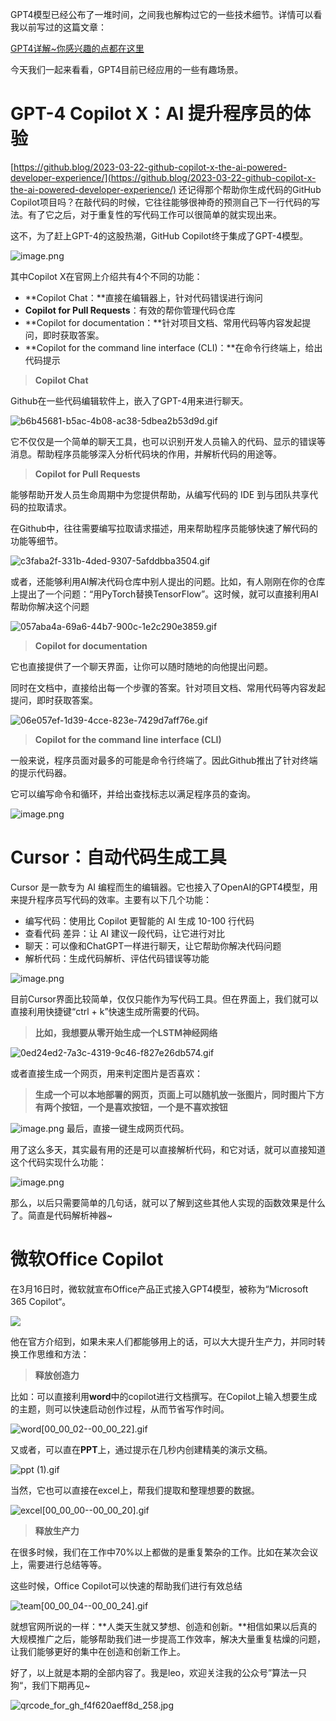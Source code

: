 GPT4模型已经公布了一堆时间，之间我也解构过它的一些技术细节。详情可以看我以前写过的这篇文章：

[GPT4详解~你感兴趣的点都在这里](https://www.yuque.com/yuqueyonghumaryyq/fmvho1/pl5ltlf3lvbi8xhu?view=doc_embed)

今天我们一起来看看，GPT4目前已经应用的一些有趣场景。

# GPT-4 Copilot X：AI 提升程序员的体验
[https://github.blog/2023-03-22-github-copilot-x-the-ai-powered-developer-experience/](https://github.blog/2023-03-22-github-copilot-x-the-ai-powered-developer-experience/)
还记得那个帮助你生成代码的GitHub Copilot项目吗？在敲代码的时候，它往往能够很神奇的预测自己下一行代码的写法。有了它之后，对于重复性的写代码工作可以很简单的就实现出来。

这不，为了赶上GPT-4的这股热潮，GitHub Copilot终于集成了GPT-4模型。

![image.png](https://cdn.nlark.com/yuque/0/2023/png/29330410/1679574466594-5506ed18-0f70-4a17-8d6e-d3455433a53c.png#averageHue=%23526394&clientId=ubd104b62-55e3-4&from=paste&height=477&id=u315c8dbc&originHeight=572&originWidth=1072&originalType=binary&ratio=1.2000000476837158&rotation=0&showTitle=false&size=1114372&status=done&style=none&taskId=u33637b1b-1ac6-4e94-8639-6fe004d8e72&title=&width=893.3332978354574)

其中Copilot X在官网上介绍共有4个不同的功能：

- **Copilot Chat：**直接在编辑器上，针对代码错误进行询问
- **Copilot for Pull Requests**：有效的帮你管理代码仓库
- **Copilot for documentation：**针对项目文档、常用代码等内容发起提问，即时获取答案。
- **Copilot for the command line interface (CLI)：**在命令行终端上，给出代码提示

> **Copilot Chat**

Github在一些代码编辑软件上，嵌入了GPT-4用来进行聊天。

![b6b45681-b5ac-4b08-ac38-5dbea2b53d9d.gif](https://cdn.nlark.com/yuque/0/2023/gif/29330410/1680268483184-065e9ba9-64e6-4f19-8ca7-cfc4fdb332fc.gif#averageHue=%23305d23&clientId=u40a5826e-91d7-4&from=paste&height=432&id=u8e73f9ec&originHeight=1080&originWidth=1920&originalType=binary&ratio=2.5&rotation=0&showTitle=false&size=3675638&status=done&style=none&taskId=u1867a28a-da12-4864-a339-0254f3dbb0a&title=&width=768)

它不仅仅是一个简单的聊天工具，也可以识别开发人员输入的代码、显示的错误等消息。帮助程序员能够深入分析代码块的作用，并解析代码的用途等。

> **Copilot for Pull Requests**


能够帮助开发人员生命周期中为您提供帮助，从编写代码的 IDE 到与团队共享代码的拉取请求。

在Github中，往往需要编写拉取请求描述，用来帮助程序员能够快速了解代码的功能等细节。

![c3faba2f-331b-4ded-9307-5afddbba3504.gif](https://cdn.nlark.com/yuque/0/2023/gif/29330410/1680268565460-f2d149dd-4d2a-4d0f-a693-acbec64fcf94.gif#averageHue=%23f3f5fe&clientId=u40a5826e-91d7-4&from=paste&height=636&id=uda045c5d&originHeight=1590&originWidth=1708&originalType=binary&ratio=2.5&rotation=0&showTitle=false&size=2305754&status=done&style=none&taskId=u42dcf7f8-3d38-46fc-aa7e-e0c928d61a9&title=&width=683.2)

或者，还能够利用AI解决代码仓库中别人提出的问题。比如，有人刚刚在你的仓库上提出了一个问题：“用PyTorch替换TensorFlow”。这时候，就可以直接利用AI帮助你解决这个问题

![057aba4a-69a6-44b7-900c-1e2c290e3859.gif](https://cdn.nlark.com/yuque/0/2023/gif/29330410/1680351031236-523ecb06-b883-4e1a-9202-c03c46fa0304.gif#averageHue=%23eaecf6&clientId=u31e2e474-b41f-4&from=paste&height=432&id=u9b12233d&originHeight=1080&originWidth=1920&originalType=binary&ratio=2.5&rotation=0&showTitle=false&size=4127781&status=done&style=none&taskId=u0e174bd3-ea75-4ca7-bb45-eeccfc5ef43&title=&width=768)

> **Copilot for documentation**


它也直接提供了一个聊天界面，让你可以随时随地的向他提出问题。

同时在文档中，直接给出每一个步骤的答案。针对项目文档、常用代码等内容发起提问，即时获取答案。

![06e057ef-1d39-4cce-823e-7429d7aff76e.gif](https://cdn.nlark.com/yuque/0/2023/gif/29330410/1680271590415-6c4baf44-61a8-4b28-ab16-936c2db2167e.gif#averageHue=%23e7edfe&clientId=u40a5826e-91d7-4&from=paste&height=432&id=uc924338f&originHeight=1080&originWidth=1920&originalType=binary&ratio=2.5&rotation=0&showTitle=false&size=2550782&status=done&style=none&taskId=u4fada7fe-9d0c-46e3-be1d-752225adef8&title=&width=768)

> **Copilot for the command line interface (CLI)**

一般来说，程序员面对最多的可能是命令行终端了。因此Github推出了针对终端的提示代码器。

它可以编写命令和循环，并给出查找标志以满足程序员的查询。

![image.png](https://cdn.nlark.com/yuque/0/2023/png/29330410/1680271826786-b63e0068-186d-4b64-a541-1943ddf3d569.png#averageHue=%23090808&clientId=u40a5826e-91d7-4&from=paste&height=442&id=u02182f1a&originHeight=1104&originWidth=1757&originalType=binary&ratio=2.5&rotation=0&showTitle=false&size=203219&status=done&style=none&taskId=u0402b228-57ec-4347-a6c2-e10d69ed4ce&title=&width=702.8)

# Cursor：自动代码生成工具
Cursor 是一款专为 AI 编程而生的编辑器。它也接入了OpenAI的GPT4模型，用来提升程序员写代码的效率。主要有以下几个功能：

- 编写代码：使用比 Copilot 更智能的 AI 生成 10-100 行代码
- 查看代码 差异：让 AI 建议一段代码，让它进行对比
- 聊天：可以像和ChatGPT一样进行聊天，让它帮助你解决代码问题
- 解析代码：生成代码解析、评估代码错误等功能

![image.png](https://cdn.nlark.com/yuque/0/2023/png/29330410/1680315670738-348150d6-7d05-4dd6-b90c-2ac9c7e88fe0.png#averageHue=%23121212&clientId=ubd6de653-7ba1-4&from=paste&height=721&id=u34977749&originHeight=1803&originWidth=3840&originalType=binary&ratio=2.5&rotation=0&showTitle=false&size=458133&status=done&style=none&taskId=uccacf4a4-2c91-4d12-9cd6-866a1fa8ebe&title=&width=1536)

目前Cursor界面比较简单，仅仅只能作为写代码工具。但在界面上，我们就可以直接利用快捷键“ctrl + k”快速生成所需要的代码。

> **比如，我想要从零开始生成一个LSTM神经网络**

![0ed24ed2-7a3c-4319-9c46-f827e26db574.gif](https://cdn.nlark.com/yuque/0/2023/gif/29330410/1680353570207-d68be9c5-fcaf-4990-83d5-ce0e245cc11d.gif#averageHue=%23385c34&clientId=u9b23128b-fe95-4&from=paste&height=360&id=ubf627e75&originHeight=720&originWidth=1280&originalType=binary&ratio=2&rotation=0&showTitle=false&size=326109&status=done&style=none&taskId=u6d734790-52a5-4543-89ef-4e55db02e1b&title=&width=640)

或者直接生成一个网页，用来判定图片是否喜欢：
> **生成一个可以本地部署的网页，页面上可以随机放一张图片，同时图片下方有两个按钮，一个是喜欢按钮，一个是不喜欢按钮**

![image.png](https://cdn.nlark.com/yuque/0/2023/png/29330410/1680353361894-cf0e0658-9bdd-46e9-9a7a-1d20117a58c2.png#averageHue=%23c7bfb8&clientId=u9b23128b-fe95-4&from=paste&height=893&id=uff86c971&originHeight=1786&originWidth=3828&originalType=binary&ratio=2&rotation=0&showTitle=false&size=2211634&status=done&style=none&taskId=u840ffb93-32c0-4b09-b40a-9c0469e8f79&title=&width=1914)
最后，直接一键生成网页代码。

用了这么多天，其实最有用的还是可以直接解析代码，和它对话，就可以直接知道这个代码实现什么功能：

![image.png](https://cdn.nlark.com/yuque/0/2023/png/29330410/1680353485504-90322452-2573-4ca5-8ef0-b7ad2509a8c5.png#averageHue=%239b725e&clientId=u9b23128b-fe95-4&from=paste&height=1030&id=u0c14ca69&originHeight=2060&originWidth=3840&originalType=binary&ratio=2&rotation=0&showTitle=false&size=805207&status=done&style=none&taskId=u3d7a1149-65de-4b36-9812-307d3ff0383&title=&width=1920)

那么，以后只需要简单的几句话，就可以了解到这些其他人实现的函数效果是什么了。简直是代码解析神器~
# 微软Office Copilot
在3月16日时，微软就宣布Office产品正式接入GPT4模型，被称为“Microsoft 365 Copilot“。

![](https://cdn.nlark.com/yuque/0/2023/png/29330410/1680662380101-f5a58bd0-757e-4717-9220-899f5d7bc81b.png#averageHue=%23dae5da&clientId=u10a79718-f979-4&from=paste&id=u78dcc6a9&originHeight=1081&originWidth=1921&originalType=url&ratio=1.25&rotation=0&showTitle=false&status=done&style=none&taskId=u40bed6a2-eedb-46e1-b2ca-1fd3fdc35fb&title=)

他在官方介绍到，如果未来人们都能够用上的话，可以大大提升生产力，并同时转换工作思维和方法：

> **释放创造力**


比如：可以直接利用**word**中的copilot进行文档撰写。在Copilot上输入想要生成的主题，则可以快速启动创作过程，从而节省写作时间。

![word[00_00_02--00_00_22].gif](https://cdn.nlark.com/yuque/0/2023/gif/29330410/1680665130973-4af5c9e8-cf1d-4de9-aaae-317dc0d96e18.gif#averageHue=%23f6f6fa&clientId=u10a79718-f979-4&from=paste&height=181&id=Lmoy2&originHeight=226&originWidth=400&originalType=binary&ratio=1.25&rotation=0&showTitle=false&size=3192391&status=done&style=none&taskId=ua53fae83-93a6-41b8-b6e9-e76b852b8fa&title=&width=320)

又或者，可以直在**PPT**上，通过提示在几秒内创建精美的演示文稿。

![ppt (1).gif](https://cdn.nlark.com/yuque/0/2023/gif/29330410/1680665532231-642304d0-b6ed-4e4f-bf96-18b8b09cbb98.gif#averageHue=%23e6f0fd&clientId=u10a79718-f979-4&from=paste&height=216&id=ud86bbeac&originHeight=270&originWidth=480&originalType=binary&ratio=1.25&rotation=0&showTitle=false&size=1834857&status=done&style=none&taskId=ue3ed8fab-4a8b-41b4-a2bd-8c79e4ae182&title=&width=384)

当然，它也可以直接在excel上，帮我们提取和整理想要的数据。

![excel[00_00_00--00_00_20].gif](https://cdn.nlark.com/yuque/0/2023/gif/29330410/1680666263537-c1e57e1a-43a7-4f49-ae71-92691aeac89c.gif#averageHue=%23d5dad4&clientId=u10a79718-f979-4&from=paste&height=181&id=u97f6e0e7&originHeight=226&originWidth=400&originalType=binary&ratio=1.25&rotation=0&showTitle=false&size=1522327&status=done&style=none&taskId=uba979b2b-b381-4e76-82c0-f33e9a13172&title=&width=320)

> **释放生产力**


在很多时候，我们在工作中70%以上都做的是重复繁杂的工作。比如在某次会议上，需要进行总结等等。

这些时候，Office Copilot可以快速的帮助我们进行有效总结

![team[00_00_04--00_00_24].gif](https://cdn.nlark.com/yuque/0/2023/gif/29330410/1680666379896-a2d3a3cc-0f70-41c9-9408-f312ef78e02b.gif#averageHue=%23ccd9ec&clientId=u10a79718-f979-4&from=paste&height=181&id=u029cf5af&originHeight=226&originWidth=400&originalType=binary&ratio=1.25&rotation=0&showTitle=false&size=2098093&status=done&style=none&taskId=u2e8e72af-3c01-452e-91cb-13388aefcbe&title=&width=320)

就想官网所说的一样：**人类天生就又梦想、创造和创新。**相信如果以后真的大规模推广之后，能够帮助我们进一步提高工作效率，解决大量重复枯燥的问题，让我们能够更好的集中在创造和创新工作上。

好了，以上就是本期的全部内容了。我是leo，欢迎关注我的公众号”算法一只狗“，我们下期再见~

![qrcode_for_gh_f4f620aeff8d_258.jpg](https://cdn.nlark.com/yuque/0/2023/jpeg/29330410/1680666110978-53bfb9e0-6161-4794-a0ef-b9d22cd65cbf.jpeg#averageHue=%23a6a4a3&clientId=u10a79718-f979-4&from=paste&height=206&id=u9bd8bc40&originHeight=258&originWidth=258&originalType=binary&ratio=1.25&rotation=0&showTitle=false&size=27604&status=done&style=none&taskId=uda4ae749-c3ab-4c21-ad89-f7985be471e&title=&width=206.4)
